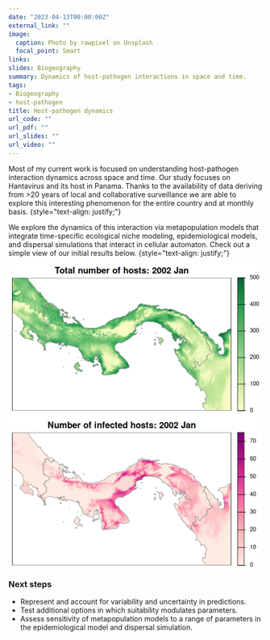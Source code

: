 ```yaml
---
date: "2023-04-13T00:00:00Z"
external_link: ""
image:
  caption: Photo by rawpixel on Unsplash
  focal_point: Smart
links:
slides: Biogeography
summary: Dynamics of host-pathogen interactions in space and time.
tags:
- Biogeography
- host-pathogen
title: Host-pathogen dynamics
url_code: ""
url_pdf: ""
url_slides: ""
url_video: ""
---
```


Most of my current work is focused on understanding host-pathogen interaction
dynamics across space and time. Our study focuses on Hantavirus and its host in
Panama. Thanks to the availability of data deriving from >20 years of local and 
collaborative surveillance we are able to explore this interesting phenomenon 
for the entire country and at monthly basis.
{style="text-align: justify;"}

We explore the dynamics of this interaction via metapopulation models that 
integrate time-specific ecological niche modeling, epidemiological models, 
and dispersal simulations that interact in cellular automaton. Check out a 
simple view of our initial results below.
{style="text-align: justify;"}

<img src="featured.gif" align="center"/>


### Next steps

- Represent and account for variability and uncertainty in predictions.
- Test additional options in which suitability modulates parameters.
- Assess sensitivity of metapopulation models to a range of parameters in the 
epidemiological model and dispersal simulation.


<br>



